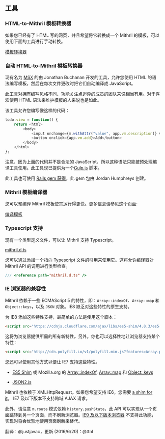﻿## 工具

### HTML-to-Mithril 模板转换器

如果您已经有了 HTML 写的网页，并且希望将它转换成一个 Mithril 的模板，可以使用下面的工具进行手动转换。

[模板转换器](http://arthurclemens.github.io/mithril-template-converter/index.html)

### 自动 HTML-to-Mithril 模板转换器

现有名为 [MSX](https://github.com/insin/msx) 的由 Jonathan Buchanan 开发的工具，允许您使用 HTML 的语法编写模板，然后在每次文件更改时把它们自动编译成 JavaScript。

此工具对拥有编写风格不同、功能关注点迥异的成员的团队来说相当有用。对于喜欢使用 HTML 语法来维护模板的人来说也是如此。

该工具允许您编写像这样的代码：

```javascript
todo.view = function() {
	return <html>
		<body>
			<input onchange={m.withAttr("value", app.vm.description)} value={app.vm.description()}/>
			<button onclick={app.vm.add}>Add</button>
		</body>
	</html>
};
```

注意，因为上面的代码并不是合法的 JavaScript，所以这种语法只能被预处理编译工具使用。此工具现已提供为一个[Gulp.js](http://gulpjs.com) 脚本。

此工具也可使用 [Rails gem 获得](https://github.com/mrsweaters/mithril-rails)，此 gem 包由 Jordan Humphreys 创建。

### Mithril 模板编译器

您可以预编译 Mithril 模板使其运行得更快。更多信息请参见这个页面:

[编译模板](optimizing-performance.md#compiling-templates)

### Typescript 支持

<!-- tnl: 原文作 Typescript，故此处不大写。 -->
现有一个类型定义文件，可以让 Mithril 支持 Typescript。

[mithril.d.ts](http://mithril.js.org/mithril.d.ts)

您可以通过添加一个指向 Typescript 文件的引用来使用它。这将允许编译器对 Mithril API 的调用进行类型检查。

```javascript
/// <reference path="mithril.d.ts" />
```

### IE 浏览器的兼容性

Mithril 依赖于一些 ECMAScript 5 的特性，即：`Array::indexOf`、`Array::map` 和 `Object::keys`，以及 `JSON` 对象。IE8 缺乏对这些特性的原生支持。

为 IE8 添加这些特性支持，最简单的方法是使用这个脚本：

```html
<script src="https://cdnjs.cloudflare.com/ajax/libs/es5-shim/4.0.3/es5-shim.min.js"></script>
```

这将为浏览器提供所需的所有新特性。另外，你也可以选择性地让浏览器支持某个特性：

```html
<script src="http://cdn.polyfill.io/v1/polyfill.min.js?features=Array.prototype.indexOf,Object.keys,Function.prototype.bind,Array.prototype.forEach,JSON"></script>
```
您还可以使用其他方式以便让 IE7 支持这些特性。

-	[ES5 Shim](https://github.com/es-shims/es5-shim) 或 Mozilla.org 的 [Array::indexOf](https://developer.mozilla.org/en-US/docs/Web/JavaScript/Reference/Global_Objects/Array/indexOf), [Array::map](https://developer.mozilla.org/en-US/docs/Web/JavaScript/Reference/Global_Objects/Array/map) 和 [Object::keys](https://developer.mozilla.org/en-US/docs/Web/JavaScript/Reference/Global_Objects/Object/keys)

-	[JSON2.js](https://github.com/douglascrockford/JSON-js/blob/master/json2.js)

Mithril 也依赖于 XMLHttpRequest。如果您希望支持 IE6，您需要 [a shim for it](https://gist.github.com/Contra/2709462)。 IE7 及以下版本不支持跨域 AJAX 请求。

此外，请注意 `m.route` 模式依赖 `history.pushState`，此 API 可以实现从一个页面跳转到另一个页面，而不刷新浏览器。[IE9 及以下版本浏览器](http://caniuse.com/#search=pushstate) 不支持此功能，实现时将会优雅地使用页面刷新来替代。


翻译：@justjavac，更新 (2016/6/20)：@ttnl